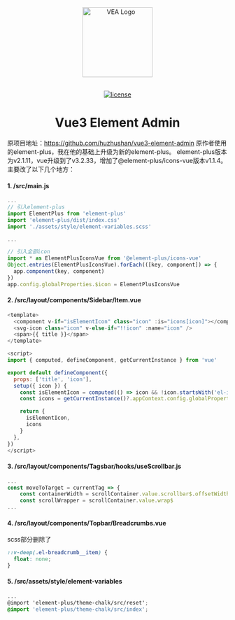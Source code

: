 <div align="center"> <a href="https://github.com/huzhushan/vue3-element-admin"> <img alt="VEA Logo" width="160" src="https://huzhushan.gitee.io/vue3-element-admin-site/assets/logo.1d6978fb.svg"> </a> <br> <br>

[![license](https://img.shields.io/github/license/mashape/apistatus.svg)](LICENSE)

<h1>Vue3 Element Admin</h1>
</div>

原项目地址：<https://github.com/huzhushan/vue3-element-admin>
原作者使用的element-plus，我在他的基础上升级为新的element-plus。
element-plus版本为v2.1.11，vue升级到了v3.2.33，增加了@element-plus/icons-vue版本v1.1.4。
主要改了以下几个地方：

#### 1. /src/main.js

```javascript
...
// 引入element-plus
import ElementPlus from 'element-plus'
import 'element-plus/dist/index.css'
import './assets/style/element-variables.scss'

...

// 引入全部icon
import * as ElementPlusIconsVue from '@element-plus/icons-vue'
Object.entries(ElementPlusIconsVue).forEach(([key, component]) => {
  app.component(key, component)
})
app.config.globalProperties.$icon = ElementPlusIconsVue
```

####  2. /src/layout/components/Sidebar/Item.vue
```javascript
<template>
  <component v-if="isElementIcon" class="icon" :is="icons[icon]"></component>
  <svg-icon class="icon" v-else-if="!!icon" :name="icon" />
  <span>{{ title }}</span>
</template>

<script>
import { computed, defineComponent, getCurrentInstance } from 'vue'

export default defineComponent({
  props: ['title', 'icon'],
  setup({ icon }) {
    const isElementIcon = computed(() => icon && !icon.startsWith('el-icon') && /[A-Z]/.test(icon[0]))
    const icons = getCurrentInstance()?.appContext.config.globalProperties.$icon

    return {
      isElementIcon,
      icons
    }
  },
})
</script>
```


#### 3. /src/layout/components/Tagsbar/hooks/useScrollbar.js
```javascript
...
const moveToTarget = currentTag => {
    const containerWidth = scrollContainer.value.scrollbar$.offsetWidth
    const scrollWrapper = scrollContainer.value.wrap$
...
```


#### 4. /src/layout/components/Topbar/Breadcrumbs.vue
scss部分删除了
```scss
::v-deep(.el-breadcrumb__item) {
  float: none;
}
```

#### 5. /src/assets/style/element-variables
```scss
...
@import 'element-plus/theme-chalk/src/reset';
@import 'element-plus/theme-chalk/src/index';
```